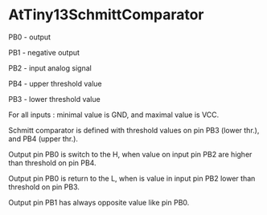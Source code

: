 # AtTiny13SchmittComparator
PB0 - output

PB1 - negative output

PB2 - input analog signal

PB4 - upper threshold value

PB3 - lower threshold value


For all inputs : minimal value is GND, and maximal value is VCC.

Schmitt comparator is defined with threshold values on pin PB3 (lower thr.), and PB4 (upper thr.).

Output pin PB0 is switch to the H, when value on input pin PB2 are higher than threshold on pin PB4.

Output pin PB0 is return to the L, when is value in input pin PB2 lower than threshold on pin PB3.

Output pin PB1 has always opposite value like pin PB0.
